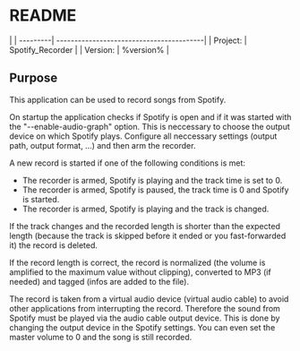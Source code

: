 # README 

|
| ---------| -----------------------------------------|
| Project: | Spotify_Recorder                   |
| Version: | %version%                                |

## Purpose

This application can be used to record songs from Spotify.

On startup the application checks if Spotify is open and if it was started with the \"--enable-audio-graph\" option. This is neccessary to choose the output device on which Spotify plays.
Configure all neccessary settings (output path, output format, ...) and then arm the recorder.

A new record is started if one of the following conditions is met:
- The recorder is armed, Spotify is playing and the track time is set to 0.
- The recorder is armed, Spotify is paused, the track time is 0 and Spotify is started.
- The recorder is armed, Spotify is playing and the track is changed.

If the track changes and the recorded length is shorter than the expected length (because the track is skipped before it ended or you fast-forwarded it) the record is deleted.

If the record length is correct, the record is normalized (the volume is amplified to the maximum value without clipping), converted to MP3 (if needed) and tagged (infos are added to the file).

The record is taken from a virtual audio device (virtual audio cable) to avoid other applications from interrupting the record. Therefore the sound from Spotify must be played via the audio cable output device. This is done by changing the output device in the Spotify settings.
You can even set the master volume to 0 and the song is still recorded.